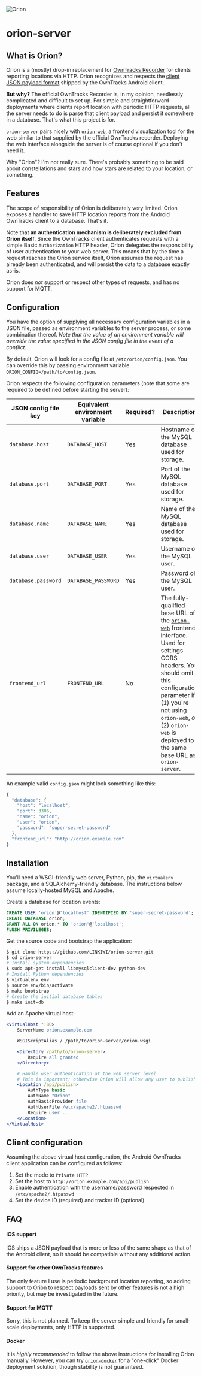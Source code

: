 ![Orion](https://static.kevinlin.info/orion-banner.png)

# orion-server

## What is Orion?

Orion is a (mostly) drop-in replacement for [OwnTracks Recorder](https://github.com/owntracks/recorder) for clients reporting locations via HTTP. Orion recognizes and respects the [client JSON payload format](http://owntracks.org/booklet/tech/json/) shipped by the OwnTracks Android client.

**But why?** The official OwnTracks Recorder is, in my opinion, needlessly complicated and difficult to set up. For simple and straightforward deployments where clients report location with periodic HTTP requests, all the server needs to do is parse that client payload and persist it somewhere in a database. That's what this project is for.

`orion-server` pairs nicely with [`orion-web`](https://github.com/LINKIWI/orion-web), a frontend visualization tool for the web similar to that supplied by the official OwnTracks recorder. Deploying the web interface alongside the server is of course optional if you don't need it.

Why "Orion"? I'm not really sure. There's probably something to be said about constellations and stars and how stars are related to your location, or something.

## Features

The scope of responsibility of Orion is deliberately very limited. Orion exposes a handler to save HTTP location reports from the Android OwnTracks client to a database. That's it.

Note that **an authentication mechanism is deliberately excluded from Orion itself**. Since the OwnTracks client authenticates requests with a simple Basic `Authorization` HTTP header, Orion delegates the responsibility of user authentication to your web server. This means that by the time a request reaches the Orion service itself, Orion assumes the request has already been authenticated, and will persist the data to a database exactly as-is.

Orion does *not* support or respect other types of requests, and has no support for MQTT.

## Configuration

You have the option of supplying all necessary configuration variables in a JSON file, passed as environment variables to the server process, or some combination thereof. *Note that the value of an environment variable will override the value specified in the JSON config file in the event of a conflict.*

By default, Orion will look for a config file at `/etc/orion/config.json`. You can override this by passing environment variable `ORION_CONFIG=/path/to/config.json`.

Orion respects the following configuration parameters (note that some are required to be defined before starting the server):

|JSON config file key|Equivalent environment variable|Required?|Description|Example|
|-|-|-|-|-|
|`database.host`|`DATABASE_HOST`|Yes|Hostname of the MySQL database used for storage.|`localhost`|
|`database.port`|`DATABASE_PORT`|Yes|Port of the MySQL database used for storage.|`3306`|
|`database.name`|`DATABASE_NAME`|Yes|Name of the MySQL database used for storage.|`orion`|
|`database.user`|`DATABASE_USER`|Yes|Username of the MySQL user.|`orion`|
|`database.password`|`DATABASE_PASSWORD`|Yes|Password of the MySQL user.|`super-secret-password`|
|`frontend_url`|`FRONTEND_URL`|No|The fully-qualified base URL of the [`orion-web`](https://github.com/LINKIWI/orion-web) frontend interface. Used for settings CORS headers. You should omit this configuration parameter if (1) you're not using `orion-web`, *or* (2) `orion-web` is deployed to the same base URL as `orion-server`.|`http://orion.example.com`|

An example valid `config.json` might look something like this:

```js
{
  "database": {
    "host": "localhost",
    "port": 3306,
    "name": "orion",
    "user": "orion",
    "password": "super-secret-password"
  },
  "frontend_url": "http://orion.example.com"
}
```

## Installation

You'll need a WSGI-friendly web server, Python, pip, the `virtualenv` package, and a SQLAlchemy-friendly database. The instructions below assume locally-hosted MySQL and Apache.

Create a database for location events:

```sql
CREATE USER 'orion'@'localhost' IDENTIFIED BY 'super-secret-password';
CREATE DATABASE orion;
GRANT ALL ON orion.* TO 'orion'@'localhost';
FLUSH PRIVILEGES;
```

Get the source code and bootstrap the application:

```bash
$ git clone https://github.com/LINKIWI/orion-server.git
$ cd orion-server
# Install system dependencies
$ sudo apt-get install libmysqlclient-dev python-dev
# Install Python dependencies
$ virtualenv env
$ source env/bin/activate
$ make bootstrap
# Create the initial database tables
$ make init-db
```

Add an Apache virtual host:

```apache
<VirtualHost *:80>
    ServerName orion.example.com

    WSGIScriptAlias / /path/to/orion-server/orion.wsgi

    <Directory /path/to/orion-server>
        Require all granted
    </Directory>

    # Handle user authentication at the web server level
    # This is important; otherwise Orion will allow any user to publish location events
    <Location /api/publish>
        AuthType basic
        AuthName "Orion"
        AuthBasicProvider file
        AuthUserFile /etc/apache2/.htpasswd
        Require user ...
    </Location>
</VirtualHost>
```

## Client configuration

Assuming the above virtual host configuration, the Android OwnTracks client application can be configured as follows:

1. Set the mode to `Private HTTP`
2. Set the host to `http://orion.example.com/api/publish`
3. Enable authentication with the username/password respected in `/etc/apache2/.htpasswd`
4. Set the device ID (required) and tracker ID (optional)

## FAQ

#### iOS support

iOS ships a JSON payload that is more or less of the same shape as that of the Android client, so it should be compatible without any additional action.

#### Support for other OwnTracks features

The only feature I use is periodic background location reporting, so adding support to Orion to respect payloads sent by other features is not a high priority, but may be investigated in the future.

#### Support for MQTT

Sorry, this is not planned. To keep the server simple and friendly for small-scale deployments, only HTTP is supported.

#### Docker

It is *highly recommended* to follow the above instructions for installing Orion manually. However, you can try [`orion-docker`](https://github.com/LINKIWI/orion-docker) for a "one-click" Docker deployment solution, though stability is not guaranteed.
